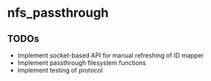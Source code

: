 # nfs_passthrough

## TODOs
- Implement socket-based API for manual refreshing of ID mapper
- Implement passthrough filesystem functions
- Implement testing of protocol
